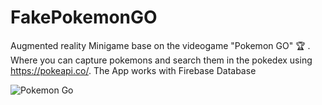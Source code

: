 # FakePokemonGO
Augmented reality Minigame base on the videogame "Pokemon GO" :trophy: . Where you can capture pokemons and search them in the pokedex
 using https://pokeapi.co/. The App works with Firebase Database

![Pokemon Go](https://user-images.githubusercontent.com/50857082/191631006-a5501f9e-3df3-40ce-865f-8f100cf9868d.png)

